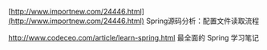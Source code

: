 [http://www.importnew.com/24446.html](http://www.importnew.com/24446.html)   Spring源码分析：配置文件读取流程

http://www.codeceo.com/article/learn-spring.html   最全面的 Spring 学习笔记

